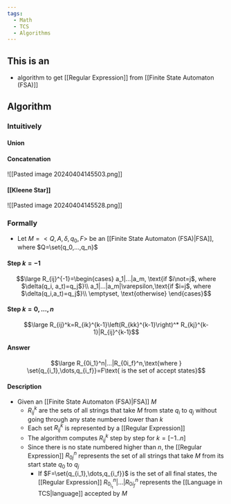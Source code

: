```yaml
---
tags:
  - Math
  - TCS
  - Algorithms
---
```

## This is an
- algorithm to get [[Regular Expression]] from [[Finite State Automaton (FSA)]]
## Algorithm
### Intuitively
#### Union

#### Concatenation
![[Pasted image 20240404145503.png]]
#### [[Kleene Star]]
![[Pasted image 20240404145528.png]]

### Formally
- Let $M=<Q, A, \delta, q_0, F>$ be an [[Finite State Automaton (FSA)|FSA]], where $Q=\set{q_0,...,q_n}$
#### Step $k = -1$
$$\large R_{ij}^{-1}=\begin{cases}
a_1|...|a_m, \text{if $i\not=j$, where $\delta(q_i, a_t)=q_j$}\\
a_1|...|a_m|\varepsilon,\text{if $i=j$, where $\delta(q_i,a_t)=q_j$}\\
\emptyset, \text{otherwise}
\end{cases}$$
#### Step $k=0,...,n$
$$\large R_{ij}^k=R_{ik}^{k-1}\left(R_{kk}^{k-1}\right)^* R_{kj}^{k-1}|R_{ij}^{k-1}$$
#### Answer
$$\large R_{0i_1}^n|...|R_{0i_f}^n,\text{where } \set{q_{i_1},\dots,q_{i_f}}=F\text{ is the set of accept states}$$
#### Description
- Given an [[Finite State Automaton (FSA)|FSA]] $M$ 
	- $R_{ij}^k$ are the sets of all strings that take $M$ from state $q_i$ to $q_j$ without going through any state numbered lower than $k$
	- Each set $R_{ij}^k$ is represented by a [[Regular Expression]]
	- The algorithm computes $R_{ij}^k$ step by step for $k=[-1..n]$
	- Since there is no state numbered higher than $n$, the [[Regular Expression]] $R_{0j}^n$ represents the set of all strings that take $M$ from its start state $q_0$ to $q_j$
		- If $F=\set{q_{i_1},\dots,q_{i_f}}$ is the set of all final states, the [[Regular Expression]] $R_{0_{i_1}}^n|\dots|R_{0 i_f}^n$ represents the [[Language in TCS|language]] accepted by $M$
		